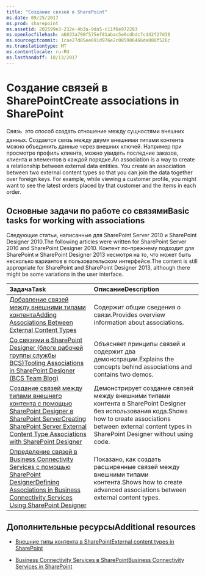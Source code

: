 ```yaml
---
title: "Создание связей в SharePoint"
ms.date: 09/25/2017
ms.prod: sharepoint
ms.assetid: 202599e3-232e-4b3a-9da5-c11f6e972283
ms.openlocfilehash: a6033a798f575ef81abac5e0cdbdcfcd42f27d30
ms.sourcegitcommit: 1cae27d85ee691d976e2c085986466de088f526c
ms.translationtype: MT
ms.contentlocale: ru-RU
ms.lasthandoff: 10/13/2017
---
```

# <a name="create-associations-in-sharepoint"></a><span data-ttu-id="0a385-102">Создание связей в SharePoint</span><span class="sxs-lookup"><span data-stu-id="0a385-102">Create associations in SharePoint</span></span>

<span data-ttu-id="0a385-p101">Связь  это способ создать отношение между сущностями внешних данных. Создается связь между двумя внешними типами контента можно объединить данные через внешних ключей. Например при просмотре профиль клиента, можно увидеть последние заказов, клиента и элементов в каждой порядке.</span><span class="sxs-lookup"><span data-stu-id="0a385-p101">An association is a way to create a relationship between external data entities. You create an association between two external content types so that you can join the data together over foreign keys. For example, while viewing a customer profile, you might want to see the latest orders placed by that customer and the items in each order.</span></span>
  
    
    


## <a name="basic-tasks-for-working-with-associations"></a><span data-ttu-id="0a385-106">Основные задачи по работе со связями</span><span class="sxs-lookup"><span data-stu-id="0a385-106">Basic tasks for working with associations</span></span>

<span data-ttu-id="0a385-107">Следующие статьи, написанные для SharePoint Server 2010 и SharePoint Designer 2010.</span><span class="sxs-lookup"><span data-stu-id="0a385-107">The following articles were written for SharePoint Server 2010 and SharePoint Designer 2010.</span></span> <span data-ttu-id="0a385-108">Контент по-прежнему подходит для SharePoint и SharePoint Designer 2013 несмотря на то, что может быть несколько вариантов в пользовательском интерфейсе.</span><span class="sxs-lookup"><span data-stu-id="0a385-108">The content is still appropriate for SharePoint and SharePoint Designer 2013, although there might be some variations in the user interface.</span></span>
  
    
    


|<span data-ttu-id="0a385-109">**Задача**</span><span class="sxs-lookup"><span data-stu-id="0a385-109">**Task**</span></span>|<span data-ttu-id="0a385-110">**Описание**</span><span class="sxs-lookup"><span data-stu-id="0a385-110">**Description**</span></span>|
|:-----|:-----|
| [<span data-ttu-id="0a385-111">Добавление связей между внешними типами контента</span><span class="sxs-lookup"><span data-stu-id="0a385-111">Adding Associations Between External Content Types</span></span>](http://msdn.microsoft.com/ru-ru/library/ff394528.aspx) <br/> |<span data-ttu-id="0a385-112">Содержит общие сведения о связи.</span><span class="sxs-lookup"><span data-stu-id="0a385-112">Provides overview information about associations.</span></span>  <br/> |
| [<span data-ttu-id="0a385-113">Со связями в SharePoint Designer (блоге рабочей группы службы BCS)</span><span class="sxs-lookup"><span data-stu-id="0a385-113">Tooling Associations in SharePoint Designer (BCS Team Blog)</span></span>](http://blogs.msdn.com/b/bcs/archive/2010/01/15/tooling-associations-in-sharepoint-designer-2010.aspx) <br/> |<span data-ttu-id="0a385-114">Объясняет принципы связей и содержит два демонстрации.</span><span class="sxs-lookup"><span data-stu-id="0a385-114">Explains the concepts behind associations and contains two demos.</span></span>  <br/> |
| [<span data-ttu-id="0a385-115">Создание связей между типами внешнего контента с помощью SharePoint Designer в SharePoint Server</span><span class="sxs-lookup"><span data-stu-id="0a385-115">Creating SharePoint Server External Content Type Associations with SharePoint Designer</span></span>](http://msdn.microsoft.com/ru-ru/library/ff728816.aspx) <br/> |<span data-ttu-id="0a385-116">Демонстрирует создание связей между внешними типами контента в SharePoint Designer без использования кода.</span><span class="sxs-lookup"><span data-stu-id="0a385-116">Shows how to create associations between external content types in SharePoint Designer without using code.</span></span>  <br/> |
| [<span data-ttu-id="0a385-117">Определение связей в Business Connectivity Services с помощью SharePoint Designer</span><span class="sxs-lookup"><span data-stu-id="0a385-117">Defining Associations in Business Connectivity Services Using SharePoint Designer</span></span>](http://msdn.microsoft.com/ru-ru/library/gg607166.aspx) <br/> |<span data-ttu-id="0a385-118">Показано, как создать расширенные связей между внешними типами контента.</span><span class="sxs-lookup"><span data-stu-id="0a385-118">Shows how to create advanced associations between external content types.</span></span>  <br/> |
   

## <a name="additional-resources"></a><span data-ttu-id="0a385-119">Дополнительные ресурсы</span><span class="sxs-lookup"><span data-stu-id="0a385-119">Additional resources</span></span>


-  [<span data-ttu-id="0a385-120">Внешние типы контента в SharePoint</span><span class="sxs-lookup"><span data-stu-id="0a385-120">External content types in SharePoint</span></span>](external-content-types-in-sharepoint.md)
    
  
-  [<span data-ttu-id="0a385-121">Business Connectivity Services в SharePoint</span><span class="sxs-lookup"><span data-stu-id="0a385-121">Business Connectivity Services in SharePoint</span></span>](business-connectivity-services-in-sharepoint.md)
    
  


